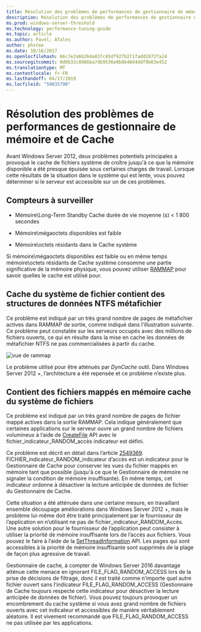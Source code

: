 ```yaml
---
title: Résolution des problèmes de performances de gestionnaire de mémoire et de Cache
description: Résolution des problèmes de performances de gestionnaire de mémoire sur Windows Server 16 et de Cache
ms.prod: windows-server-threshold
ms.technology: performance-tuning-guide
ms.topic: article
ms.author: Pavel; ATales
author: phstee
ms.date: 10/16/2017
ms.openlocfilehash: 66c7e2a6b264a837c65df927b271fadd2672fa24
ms.sourcegitcommit: 0d0b32c8986ba7db9536e0b8648d4ddf9b03e452
ms.translationtype: MT
ms.contentlocale: fr-FR
ms.lasthandoff: 04/17/2019
ms.locfileid: "59835790"
---
```

# <a name="troubleshoot-cache-and-memory-manager-performance-issues"></a>Résolution des problèmes de performances de gestionnaire de mémoire et de Cache

Avant Windows Server 2012, deux problèmes potentiels principales a provoqué le cache de fichiers système de croître jusqu'à ce que la mémoire disponible a été presque épuisée sous certaines charges de travail. Lorsque cette résultats de la situation dans le système qui est lente, vous pouvez déterminer si le serveur est accessible sur un de ces problèmes.


## <a name="counters-to-monitor"></a>Compteurs à surveiller

-   Mémoire\\Long-Term Standby Cache durée de vie moyenne (s) &lt; 1 800 secondes

-   Mémoire\\mégaoctets disponibles est faible

-   Mémoire\\octets résidants dans le Cache système

Si mémoire\\mégaoctets disponibles est faible ou en même temps mémoire\\octets résidants de Cache système consomme une partie significative de la mémoire physique, vous pouvez utiliser [RAMMAP](https://technet.microsoft.com/sysinternals/ff700229.aspx) pour savoir quelles le cache est utilisé pour.

## <a name="system-file-cache-contains-ntfs-metafile-data-structures"></a>Cache du système de fichier contient des structures de données NTFS métafichier


Ce problème est indiqué par un très grand nombre de pages de métafichier actives dans RAMMAP de sortie, comme indiqué dans l’illustration suivante. Ce problème peut constatée sur les serveurs occupés avec des millions de fichiers ouverts, ce qui en résulte dans la mise en cache les données de métafichier NTFS ne pas commercialisées à partir du cache.

![vue de rammap](../../media/perftune-guide-rammap.png)

Le problème utilisé pour être atténués par *DynCache* outil. Dans Windows Server 2012 +, l’architecture a été repensée et ce problème n’existe plus.

## <a name="system-file-cache-contains-memory-mapped-files"></a>Contient des fichiers mappés en mémoire cache du système de fichiers


Ce problème est indiqué par un très grand nombre de pages de fichier mappé actives dans la sortie RAMMAP. Cela indique généralement que certaines applications sur le serveur ouvre un grand nombre de fichiers volumineux à l’aide de [CreateFile](https://msdn.microsoft.com/library/windows/desktop/aa363858.aspx) API avec le fichier\_indicateur\_RANDOM\_accès indicateur est défini.

Ce problème est décrit en détail dans l’article [2549369](https://support.microsoft.com/default.aspx?scid=kb;en-US;2549369). FICHIER\_indicateur\_RANDOM\_indicateur d’accès est un indicateur pour le Gestionnaire de Cache pour conserver les vues du fichier mappés en mémoire tant que possible (jusqu'à ce que le Gestionnaire de mémoire ne signaler la condition de mémoire insuffisante). En même temps, cet indicateur ordonne à désactiver la lecture anticipée de données de fichier du Gestionnaire de Cache.

Cette situation a été atténuée dans une certaine mesure, en travaillant ensemble découpage améliorations dans Windows Server 2012 +, mais le problème lui-même doit être traité principalement par le fournisseur de l’application en n’utilisant ne pas de fichier\_indicateur\_RANDOM\_Accès. Une autre solution pour le fournisseur de l’application peut consister à utiliser la priorité de mémoire insuffisante lors de l’accès aux fichiers. Vous pouvez le faire à l’aide de la [SetThreadInformation](https://msdn.microsoft.com/library/windows/desktop/hh448390.aspx) API. Les pages qui sont accessibles à la priorité de mémoire insuffisante sont supprimés de la plage de façon plus agressive de travail.

Gestionnaire de cache, à compter de Windows Server 2016 davantage atténue cette menace en ignorant FILE_FLAG_RANDOM_ACCESS lors de la prise de décisions de filtrage, donc il est traité comme n’importe quel autre fichier ouvert sans l’indicateur FILE_FLAG_RANDOM_ACCESS (Gestionnaire de Cache toujours respecte cette indicateur pour désactiver la lecture anticipée de données de fichier). Vous pouvez toujours provoquer un encombrement du cache système si vous avez grand nombre de fichiers ouverts avec cet indicateur et accessibles de manière véritablement aléatoire. Il est vivement recommandé que FILE_FLAG_RANDOM_ACCESS ne pas utilisée par les applications.
